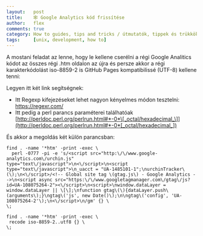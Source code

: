 ```yaml
---
layout:   post
title:    🕸 Google Analytics kód frissítése
author:   flex
comments: true
category: How to guides, tips and tricks / útmutatók, tippek és trükkök
tags:     [unix, development, how to]
---
```


A mostani feladat az lenne, hogy le kellene cserélni a régi Google Analitics kódot az összes régi .htm oldalon az újra és persze akkor a régi karakterkódolást iso-8859-2 is GitHub Pages kompatibilissé (UTF-8) kellene tenni:

<!-- break -->

Legyen itt két link segítségnek:

- Itt Regexp kifejezéseket lehet nagyon kényelmes módon tesztelni: https://regexr.com/
- Itt pedig a perl parancs paraméterei találhatóak [http://perldoc.perl.org/perlrun.html#*-0*\[_octal/hexadecimal_\]](http://perldoc.perl.org/perlrun.html#*-0*[_octal/hexadecimal_])

És akkor a megoldás két külön parancsban:

```shell
find . -name '*htm' -print -exec \
  perl -0777 -pi -e 's/<script src="http:\/\/www.google-analytics.com\/urchin.js" type="text\/javascript">\n<\/script>\n<script type="text\/javascript">\n_uacct = "UA-1485101-1";\nurchinTracker\(\);\n<\/script>/<!-- Global site tag \(gtag.js\) - Google Analytics -->\n<script async src="https:\/\/www.googletagmanager.com\/gtag\/js?id=UA-108075264-2"><\/script>\n<script>\nwindow.dataLayer = window.dataLayer || \[\];\nfunction gtag\(\){dataLayer.push\(arguments\);}\ngtag\('js', new Date()\);\n\ngtag\('config', 'UA-108075264-2'\);\n<\/script>\n/gm' {} \
\;
```

```shell
find . -name '*htm' -print -exec \
 recode iso-8859-2..utf8 {} \
\;
```